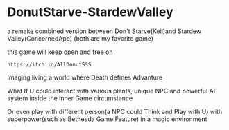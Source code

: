 # DonutStarve-StardewValley
a remake combined version between Don't Starve(Keil)and Stardew Valley(ConcernedApe) 
(both are my favorite game)

this game will keep open and free on 
   
    https://itch.io/AllDonutSSS
    
Imaging living a world where Death defines Advanture 

What If U could interact with various plants, unique NPC and powerful AI system inside the inner Game circumstance

Or even play with different person(a NPC could Think and Play with U) with superpower(such as Bethesda Game Feature) in a magic environment

